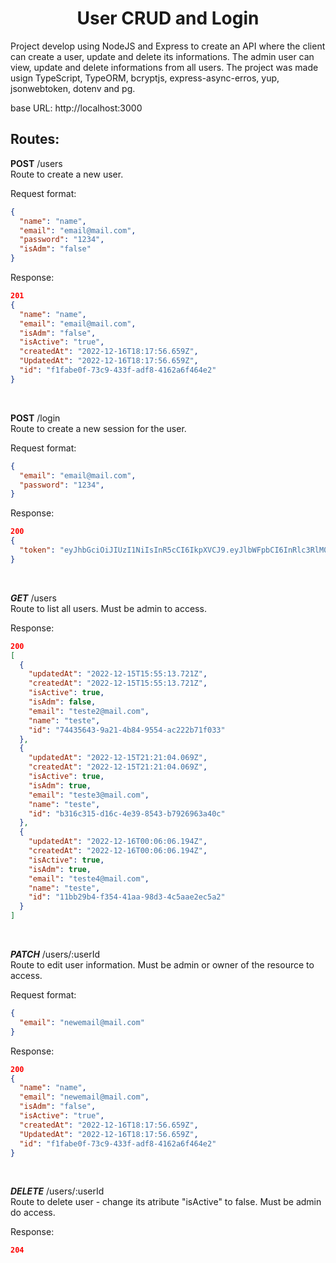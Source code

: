<h1 align="center">
   User CRUD and Login
</h1>

Project develop using NodeJS and Express to create an API where the client can create a user, update and delete its informations. The admin user can view, update and delete informations from all users. The project was made usign TypeScript, TypeORM, bcryptjs, express-async-erros, yup, jsonwebtoken, dotenv and pg. 

base URL: <a> http://localhost:3000 </a>

## Routes: 
**POST** /users <br>
Route to create a new user.

Request format: 
```json
{
  "name": "name",
  "email": "email@mail.com",
  "password": "1234",
  "isAdm": "false"
}
```
Response:
```json
201 
{
  "name": "name",
  "email": "email@mail.com",
  "isAdm": "false", 
  "isActive": "true", 
  "createdAt": "2022-12-16T18:17:56.659Z",
  "UpdatedAt": "2022-12-16T18:17:56.659Z", 
  "id": "f1fabe0f-73c9-433f-adf8-4162a6f464e2"
}
```

<br>

**POST** /login <br>
Route to create a new session for the user.

Request format: 
```json
{
  "email": "email@mail.com",
  "password": "1234",
}
```
Response:
```json
200
{
  "token": "eyJhbGciOiJIUzI1NiIsInR5cCI6IkpXVCJ9.eyJlbWFpbCI6InRlc3RlM0BtYWlsLmNvbSIsImlhdCI6MTY3MTIyNDI2NSwiZXhwIjoxNjcxMzEwNjY1LCJzdWIiOiJiMzE2YzMxNS1kMTZjLTRlMzktODU0My1iNzkyNjk2M2E0MGMifQ.XrAfBP5JCyeshuMaguqdBnAb8OX4VAYV-5-EpcksAs8"
}
```

<br>

***GET*** /users <br>
Route to list all users. Must be admin to access.

Response:
```json
200
[
  {
    "updatedAt": "2022-12-15T15:55:13.721Z",
    "createdAt": "2022-12-15T15:55:13.721Z",
    "isActive": true,
    "isAdm": false,
    "email": "teste2@mail.com",
    "name": "teste",
    "id": "74435643-9a21-4b84-9554-ac222b71f033"
  },
  {
    "updatedAt": "2022-12-15T21:21:04.069Z",
    "createdAt": "2022-12-15T21:21:04.069Z",
    "isActive": true,
    "isAdm": true,
    "email": "teste3@mail.com",
    "name": "teste",
    "id": "b316c315-d16c-4e39-8543-b7926963a40c"
  },
  {
    "updatedAt": "2022-12-16T00:06:06.194Z",
    "createdAt": "2022-12-16T00:06:06.194Z",
    "isActive": true,
    "isAdm": true,
    "email": "teste4@mail.com",
    "name": "teste",
    "id": "11bb29b4-f354-41aa-98d3-4c5aae2ec5a2"
  }
]
```
<br>

***PATCH*** /users/:userId <br>
Route to edit user information. Must be admin or owner of the resource to access. 

Request format: 
```json
{
  "email": "newemail@mail.com"
}
```

Response:
```json
200
{
  "name": "name",
  "email": "newemail@mail.com",
  "isAdm": "false", 
  "isActive": "true", 
  "createdAt": "2022-12-16T18:17:56.659Z",
  "UpdatedAt": "2022-12-16T18:17:56.659Z", 
  "id": "f1fabe0f-73c9-433f-adf8-4162a6f464e2"
}
```

<br>

***DELETE*** /users/:userId <br>
Route to delete user - change its atribute "isActive" to false. Must be admin do access. 

Response: 
```json
204
```


